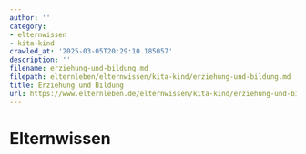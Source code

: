 ```yaml
---
author: ''
category:
- elternwissen
- kita-kind
crawled_at: '2025-03-05T20:29:10.185057'
description: ''
filename: erziehung-und-bildung.md
filepath: elternleben/elternwissen/kita-kind/erziehung-und-bildung.md
title: Erziehung und Bildung
url: https://www.elternleben.de/elternwissen/kita-kind/erziehung-und-bildung/
---
```


#  Elternwissen


